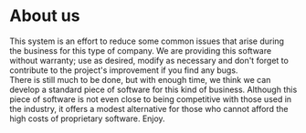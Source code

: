 # About us
This system is an effort to reduce some common issues that arise during the business for this type of company. We are providing this software without warranty; use as desired, modify as necessary and don't forget to contribute to the project's improvement if you find any bugs. <br>
There is still much to be done, but with enough time, we think we can develop a standard piece of software for this kind of business. Although this piece of software is not even close to being competitive with those used in the industry, it offers a modest alternative for those who cannot afford the high costs of proprietary software. Enjoy.
